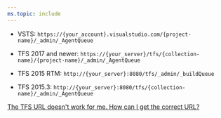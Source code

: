 ```yaml
---
ms.topic: include
---
```


* VSTS: `https://{your_account}.visualstudio.com/{project-name}/_admin/_AgentQueue`

* TFS 2017 and newer: `https://{your_server}/tfs/{collection-name}/{project-name}/_admin/_AgentQueue`

* TFS 2015 RTM: `http://{your_server}:8080/tfs/_admin/_buildQueue`

* TFS 2015.3: `http://{your_server}:8080/tfs/{collection-name}/_admin/_AgentQueue`

[The TFS URL doesn't work for me. How can I get the correct URL?](../../../security/websitesettings.md)
